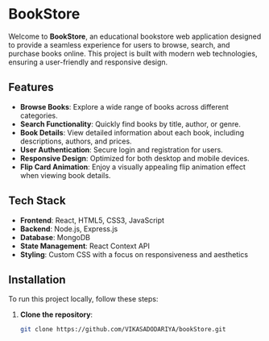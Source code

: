# BookStore

Welcome to **BookStore**, an educational bookstore web application designed to provide a seamless experience for users to browse, search, and purchase books online. This project is built with modern web technologies, ensuring a user-friendly and responsive design.

## Features

- **Browse Books**: Explore a wide range of books across different categories.
- **Search Functionality**: Quickly find books by title, author, or genre.
- **Book Details**: View detailed information about each book, including descriptions, authors, and prices.
- **User Authentication**: Secure login and registration for users.
- **Responsive Design**: Optimized for both desktop and mobile devices.
- **Flip Card Animation**: Enjoy a visually appealing flip animation effect when viewing book details.

## Tech Stack

- **Frontend**: React, HTML5, CSS3, JavaScript
- **Backend**: Node.js, Express.js
- **Database**: MongoDB
- **State Management**: React Context API
- **Styling**: Custom CSS with a focus on responsiveness and aesthetics

## Installation

To run this project locally, follow these steps:

1. **Clone the repository**:
   ```bash
   git clone https://github.com/VIKASADODARIYA/bookStore.git
